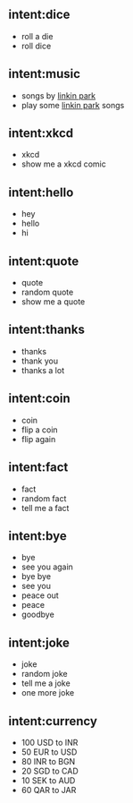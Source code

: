 ## intent:dice
- roll a die
- roll dice

## intent:music
- songs by [linkin park](song)
- play some [linkin park](song) songs

## intent:xkcd
- xkcd
- show me a xkcd comic

## intent:hello
- hey
- hello
- hi

## intent:quote
- quote
- random quote
- show me a quote

## intent:thanks
- thanks
- thank you
- thanks a lot

## intent:coin
- coin
- flip a coin
- flip again

## intent:fact
- fact
- random fact
- tell me a fact

## intent:bye
- bye
- see you again
- bye bye
- see you
- peace out
- peace
- goodbye

## intent:joke
- joke
- random joke
- tell me a joke
- one more joke

## intent:currency
- 100 USD to INR
- 50 EUR to USD
- 80 INR to BGN
- 20 SGD to CAD
- 10 SEK to AUD
- 60 QAR to JAR